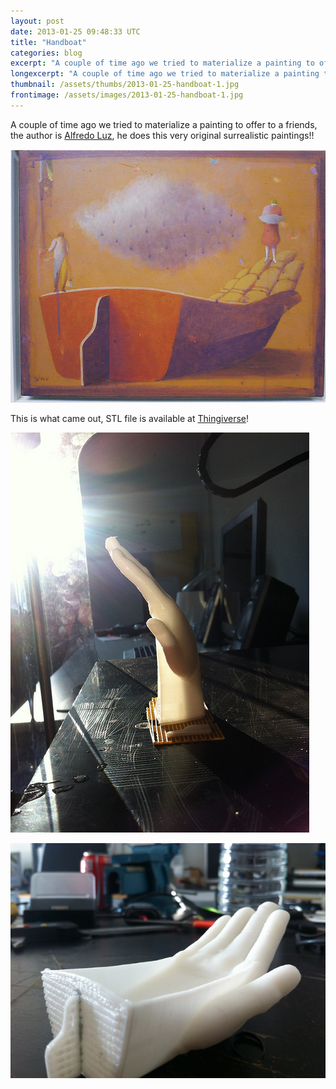 ```yaml
---
layout: post
date: 2013-01-25 09:48:33 UTC
title: "Handboat"
categories: blog
excerpt: "A couple of time ago we tried to materialize a painting to offer to a friends, the author is Alfredo Luz, he does this very original surrealistic paintings!!"
longexcerpt: "A couple of time ago we tried to materialize a painting to offer to a friends, the author is Alfredo Luz, he does this very original surrealistic paintings!!This is what came out, STL file is available at Thingiverse!"
thumbnail: /assets/thumbs/2013-01-25-handboat-1.jpg
frontimage: /assets/images/2013-01-25-handboat-1.jpg
---
```


A couple of time ago we tried to materialize a painting to offer to a friends, the author is <a href="http://www.alfredoluz.com/">Alfredo Luz</a>, he does this very original surrealistic paintings!!

<a href="http://www.flickr.com/photos/guibot/8412765255/" title="painting1 by guibot, on Flickr"><img class="postimage" alt="painting1" src="/assets/images/2013-01-25-handboat-1.jpg"/></a>

This is what came out, STL file is available at <a href="http://www.thingiverse.com/thing:44365">Thingiverse</a>!

<a href="http://www.flickr.com/photos/guibot/8412756037/" title="Handboat by guibot, on Flickr"><img class="postimage" alt="Handboat" src="/assets/images/2013-01-25-handboat-2.jpg"/></a>

<a href="http://www.flickr.com/photos/guibot/8412756011/" title="Handboat by guibot, on Flickr"><img class="postimage" alt="Handboat" src="/assets/images/2013-01-25-handboat-3.jpg"/></a>